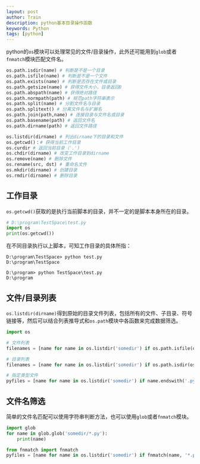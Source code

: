 ```yaml
---
layout: post
author: Train
description: python基本目录操作函数
keywords: Python
tags: [python]
---
```


python的`os`模块可以处理常见的文件/目录操作，此外还可能用到`glob`或者`fnmatch`模块匹配文件名。

```python
os.path.isdir(name) # 判断是不是一个目录
os.path.isfile(name) # 判断是不是一个文件
os.path.exists(name) # 判断是否存在文件或目录
os.path.getsize(name) # 获得文件大小，目录返回0
os.path.abspath(name) # 获得绝对路径
os.path.normpath(path) # 规范path字符串表示
os.path.split(name) # 分割文件名与目录
os.path.splitext() # 分离文件名与扩展名
os.path.join(path,name) # 连接目录与文件名或目录
os.path.basename(path) # 返回文件名
os.path.dirname(path) # 返回文件路径 

os.listdir(dirname) # 列出dirname下的目录和文件
os.getcwd()：# 获得当前工作目录
os.curdir # 返回当前目录（'.')
os.chdir(dirname) # 改变工作目录到dirname
os.remove(name) # 删除文件
os.rename(src, dst) # 重命名文件
os.mkdir(dirname) # 创建目录
os.rmdir(dirname) # 删除目录
```

## 工作目录

`os.getcwd()`获取的是执行当前脚本的目录，并不一定的是脚本本身所在的目录。

```python
# D:\program\TestSpace\test.py
import os
print(os.getcwd())
```

在不同目录执行以上脚本，可知工作目录的具体所指：

```shell
D:\program\TestSpace> python test.py
D:\program\TestSpace

D:\program> python TestSpace\test.py
D:\program
```

## 文件/目录列表

`os.listdir(dirname)`得到原始的目录文件列表，包括所有的文件、子目录、符号链接等，然后可以结合列表推导式和`os.path`模块中各函数来完成数据筛选。

``` python
import os

# 文件列表
filenames = [name for name in os.listdir('somedir') if os.path.isfile(os.path.join('somedir', name))]

# 目录列表
filenames = [name for name in os.listdir('somedir') if os.path.isdir(os.path.join('somedir', name))]

# 指定类型文件
pyfiles = [name for name in os.listdir('somedir') if name.endswith('.py')]
```


## 文件名筛选

简单的文件名匹配可以使用字符串判断方法，也可以使用`glob`或者`fnmatch`模块。

``` python
import glob
for name in glob.glob('somedir/*.py'):
    print(name)
```


``` python
from fnmatch import fnmatch
pyfiles = [name for name in os.listdir('somedir') if fnmatch(name, '*.py')]
```
